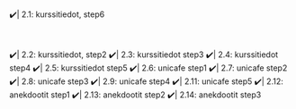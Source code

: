 ✔️| 2.1: kurssitiedot, step6<br><br><br>


✔️| 2.2: kurssitiedot, step2
✔️| 2.3: kurssitiedot step3
✔️| 2.4: kurssitiedot step4
✔️| 2.5: kurssitiedot step5
✔️| 2.6: unicafe step1
✔️| 2.7: unicafe step2
✔️| 2.8: unicafe step3
✔️| 2.9: unicafe step4
✔️| 2.11: unicafe step5
✔️| 2.12: anekdootit step1
✔️| 2.13: anekdootit step2
✔️| 2.14: anekdootit step3

